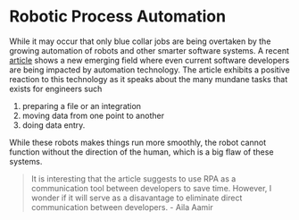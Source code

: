 # Robotic Process Automation

While it may occur that only blue collar jobs are being overtaken by the growing automation of robots and other smarter software systems. A recent [article](https://sdtimes.com/softwaredev/rpa-handling-mundane-tasks-freeing-up-developers/) shows a new emerging field where even current software developers are being impacted by automation technology.
The article exhibits a positive reaction to this technology as it speaks about the many mundane tasks that exists for engineers such

1. preparing a file or an integration
2. moving data from one point to another
3. doing data entry.

While these robots makes things run more smoothly, the robot cannot function without the direction of the human, which is a big flaw of these systems.

> It is interesting that the article suggests to use RPA as a communication tool between developers to save time. However, I wonder if it will serve as a disavantage to eliminate direct communication between developers. - Aila Aamir 